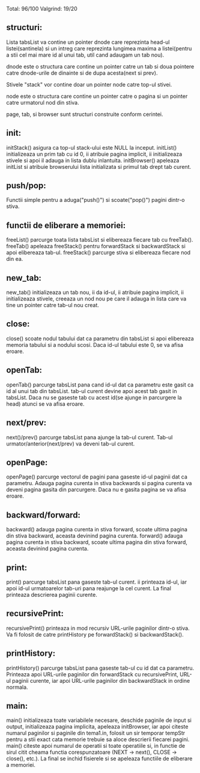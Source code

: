 Total: 96/100
Valgrind: 19/20

## structuri:

Lista tabsList va contine un pointer dnode care reprezinta head-ul listei(santinela) si un intreg care reprezinta
lungimea maxima a listei(pentru a stii cel mai mare id al unui tab, util cand adaugam un tab nou).

dnode este o structura care contine un pointer catre un tab si doua pointere catre dnode-urile de dinainte si de
dupa acesta(next si prev).

Stivele "stack" vor contine doar un pointer node catre top-ul stivei.

node este o structura care contine un pointer catre o pagina si un pointer catre urmatorul nod din stiva.

page, tab, si browser sunt structuri construite conform cerintei.
    
## init:

initStack() asigura ca top-ul stack-ului este NULL la inceput.
initList() initializeaza un prim tab cu id 0, ii atribuie pagina implicit, ii initializeaza stivele si apoi il adauga in
lista dublu inlantuita. initBrowser() apeleaza initList si atribuie browserului lista initializata si primul tab drept tab
curent.

## push/pop:

Functii simple pentru a aduga("push()") si scoate("pop()") pagini dintr-o stiva.

## functii de eliberare a memoriei:

freeList() parcurge toata lista tabsList si elibereaza fiecare tab cu freeTab(). freeTab() apeleaza freeStack() pentru
forwardStack si backwardStack si apoi elibereaza tab-ul. freeStack() parcurge stiva si elibereaza fiecare nod din ea.

## new_tab:

new_tab() initializeaza un tab nou, ii da id-ul, ii atribuie pagina implicit, ii initializeaza stivele, creeaza un nod nou
pe care il adauga in lista care va tine un pointer catre tab-ul nou creat.

## close:

close() scoate nodul tabului dat ca parametru din tabsList si apoi elibereaza memoria tabului si a nodului scosi. Daca
id-ul tabului este 0, se va afisa eroare.

## openTab:

openTab() parcurge tabsList pana cand id-ul dat ca parametru este gasit ca id al unui tab din tabsList. tab-ul curent
devine apoi acest tab gasit in tabsList. Daca nu se gaseste tab cu acest id(se ajunge in parcurgere la head) atunci se
va afisa eroare.

## next/prev:

next()/prev() parcurge tabsList pana ajunge la tab-ul curent. Tab-ul urmator/anterior(next/prev) va deveni tab-ul curent.

## openPage:

openPage() parcurge vectorul de pagini pana gaseste id-ul paginii dat ca parametru. Adauga pagina curenta in stiva
backwards si pagina curenta va deveni pagina gasita din parcurgere. Daca nu e gasita pagina se va afisa eroare.

## backward/forward:

backward() adauga pagina curenta in stiva forward, scoate ultima pagina din stiva backward, aceasta devinind pagina curenta.
forward() adauga pagina curenta in stiva backward, scoate ultima pagina din stiva forward, aceasta devinind pagina curenta.

## print:

print() parcurge tabsList pana gaseste tab-ul curent. ii printeaza id-ul, iar apoi id-ul urmatoarelor tab-uri pana reajunge
la cel curent. La final printeaza descrierea paginii curente.

## recursivePrint:

recursivePrint() printeaza in mod recursiv URL-urile paginilor dintr-o stiva. Va fi folosit de catre printHistory pe
forwardStack() si backwardStack().

## printHistory:

printHistory() parcurge tabsList pana gaseste tab-ul cu id dat ca parametru. Printeaza apoi URL-urile paginilor din
forwardStack cu recursivePrint, URL-ul paginii curente, iar apoi URL-urile paginilor din backwardStack in ordine normala.

## main:

main() initializeaza toate variabilele necesare, deschide paginile de input si output, initializeaza pagina implicita,
apeleaza initBrowser, iar apoi citeste numarul paginilor si paginile din tema1.in, folosit un sir temporar tempStr
pentru a stii exact cata memorie trebuie sa aloce descrierii fiecarei pagini. main() citeste apoi numarul de operatii
si toate operatiile si, in functie de sirul citit cheama functia corespunzatoare (NEXT -> next(), CLOSE -> close(), etc.).
La final se inchid fisierele si se apeleaza functiile de eliberare a memoriei.
    